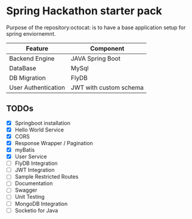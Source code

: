 # Spring Hackathon starter pack 

Purpose of the repository:octocat: is to have a base application setup for spring enviornemnt.

| Feature       | Component     |
| ------------- | ------------- |
| Backend Engine | JAVA Spring Boot |
| DataBase | MySql  |
| DB Migration | FlyDB | 
| User Authentication| JWT with custom schema |


## TODOs

- [x] Springboot installation
- [x] Hello World Service
- [x] CORS
- [x] Response Wrapper / Pagination
- [x] myBatis
- [x] User Service
- [ ] FlyDB Integration
- [ ] JWT Integration
- [ ] Sample Restricted Routes
- [ ] Documentation
- [ ] Swagger
- [ ] Unit Testing
- [ ] MongoDB Integration
- [ ] Socketio for Java
